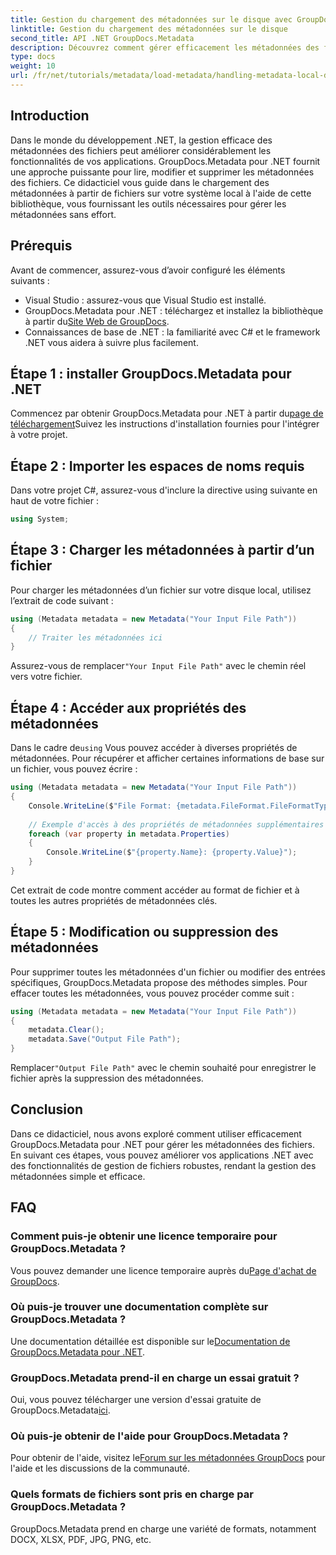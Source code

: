 ```yaml
---
title: Gestion du chargement des métadonnées sur le disque avec GroupDocs.Metadata dans .NET
linktitle: Gestion du chargement des métadonnées sur le disque
second_title: API .NET GroupDocs.Metadata
description: Découvrez comment gérer efficacement les métadonnées des fichiers dans vos applications .NET à l'aide de GroupDocs.Metadata. Ce guide complet vous guide tout au long du processus d'installation et de l'accès aux propriétés des métadonnées.
type: docs
weight: 10
url: /fr/net/tutorials/metadata/load-metadata/handling-metadata-local-disk/
---
```

## Introduction

Dans le monde du développement .NET, la gestion efficace des métadonnées des fichiers peut améliorer considérablement les fonctionnalités de vos applications. GroupDocs.Metadata pour .NET fournit une approche puissante pour lire, modifier et supprimer les métadonnées des fichiers. Ce didacticiel vous guide dans le chargement des métadonnées à partir de fichiers sur votre système local à l'aide de cette bibliothèque, vous fournissant les outils nécessaires pour gérer les métadonnées sans effort.

## Prérequis

Avant de commencer, assurez-vous d’avoir configuré les éléments suivants :

- Visual Studio : assurez-vous que Visual Studio est installé.
-  GroupDocs.Metadata pour .NET : téléchargez et installez la bibliothèque à partir du[Site Web de GroupDocs](https://releases.groupdocs.com/metadata/net/).
- Connaissances de base de .NET : la familiarité avec C# et le framework .NET vous aidera à suivre plus facilement.

## Étape 1 : installer GroupDocs.Metadata pour .NET

 Commencez par obtenir GroupDocs.Metadata pour .NET à partir du[page de téléchargement](https://releases.groupdocs.com/metadata/net/)Suivez les instructions d'installation fournies pour l'intégrer à votre projet.

## Étape 2 : Importer les espaces de noms requis

Dans votre projet C#, assurez-vous d'inclure la directive using suivante en haut de votre fichier :

```csharp
using System;
```

## Étape 3 : Charger les métadonnées à partir d’un fichier

Pour charger les métadonnées d’un fichier sur votre disque local, utilisez l’extrait de code suivant :

```csharp
using (Metadata metadata = new Metadata("Your Input File Path"))
{
    // Traiter les métadonnées ici
}
```

 Assurez-vous de remplacer`"Your Input File Path"` avec le chemin réel vers votre fichier.

## Étape 4 : Accéder aux propriétés des métadonnées

 Dans le cadre de`using` Vous pouvez accéder à diverses propriétés de métadonnées. Pour récupérer et afficher certaines informations de base sur un fichier, vous pouvez écrire :

```csharp
using (Metadata metadata = new Metadata("Your Input File Path"))
{
    Console.WriteLine($"File Format: {metadata.FileFormat.FileFormatType}");
    
    // Exemple d'accès à des propriétés de métadonnées supplémentaires
    foreach (var property in metadata.Properties)
    {
        Console.WriteLine($"{property.Name}: {property.Value}");
    }
}
```

Cet extrait de code montre comment accéder au format de fichier et à toutes les autres propriétés de métadonnées clés. 

## Étape 5 : Modification ou suppression des métadonnées

Pour supprimer toutes les métadonnées d'un fichier ou modifier des entrées spécifiques, GroupDocs.Metadata propose des méthodes simples. Pour effacer toutes les métadonnées, vous pouvez procéder comme suit :

```csharp
using (Metadata metadata = new Metadata("Your Input File Path"))
{
    metadata.Clear();
    metadata.Save("Output File Path");
}
```

 Remplacer`"Output File Path"` avec le chemin souhaité pour enregistrer le fichier après la suppression des métadonnées.

## Conclusion

Dans ce didacticiel, nous avons exploré comment utiliser efficacement GroupDocs.Metadata pour .NET pour gérer les métadonnées des fichiers. En suivant ces étapes, vous pouvez améliorer vos applications .NET avec des fonctionnalités de gestion de fichiers robustes, rendant la gestion des métadonnées simple et efficace.

## FAQ

### Comment puis-je obtenir une licence temporaire pour GroupDocs.Metadata ?
 Vous pouvez demander une licence temporaire auprès du[Page d'achat de GroupDocs](https://purchase.groupdocs.com/temporary-license/).

### Où puis-je trouver une documentation complète sur GroupDocs.Metadata ?
 Une documentation détaillée est disponible sur le[Documentation de GroupDocs.Metadata pour .NET](https://reference.groupdocs.com/metadata/net/).

### GroupDocs.Metadata prend-il en charge un essai gratuit ?
 Oui, vous pouvez télécharger une version d'essai gratuite de GroupDocs.Metadata[ici](https://releases.groupdocs.com/).

### Où puis-je obtenir de l'aide pour GroupDocs.Metadata ?
 Pour obtenir de l'aide, visitez le[Forum sur les métadonnées GroupDocs](https://forum.groupdocs.com/c/metadata/14) pour l'aide et les discussions de la communauté.

### Quels formats de fichiers sont pris en charge par GroupDocs.Metadata ?
GroupDocs.Metadata prend en charge une variété de formats, notamment DOCX, XLSX, PDF, JPG, PNG, etc.
